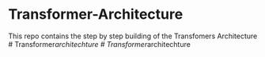 # Transformer-Architecture
This repo contains the step by step building of the Transfomers Architecture
#   T r a n s f o r m e r _ a r c h i t e c h t u r e  
 #   T r a n s f o r m e r _ a r c h i t e c h t u r e  
 